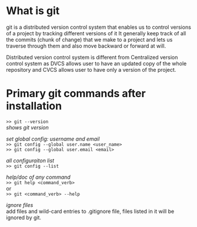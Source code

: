 
# What is git

git is a distributed version control system that enables us to control versions of a project by tracking different versions of it
It generally keep track of all the commits (chunk of change) that we make to a project and lets us traverse through them and also move backward or forward at will.

Distributed version control system is different from Centralized version control system as DVCS allows user to have an updated copy of the whole repository and CVCS allows user to have only a version of the project.

# Primary git commands after installation

`>> git --version`\
*shows git version*

*set global config: username and email*\
`>> git config --global user.name <user_name>`\
`>> git config --global user.email <email>`

*all configuraiton list*\
`>> git config --list`

*help/doc of any command*\
`>> git help <command_verb>`\
or\
`>> git <command_verb> --help`

*ignore files*\
add files and wild-card entries to .gitignore file, files listed in it will be ignored by git.
